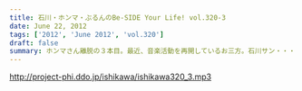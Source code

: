 ```yaml
---
title: 石川・ホンマ・ぶるんのBe-SIDE Your Life! vol.320-3
date: June 22, 2012
tags: ['2012', 'June 2012', 'vol.320']
draft: false
summary: ホンマさん離脱の３本目。最近、音楽活動を再開しているお三方。石川サン・・・ギターやっているのかな！？NAMAE
---
```


http://project-phi.ddo.jp/ishikawa/ishikawa320_3.mp3